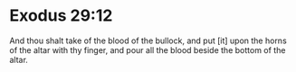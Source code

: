 # Exodus 29:12

And thou shalt take of the blood of the bullock, and put [it] upon the horns of the altar with thy finger, and pour all the blood beside the bottom of the altar.